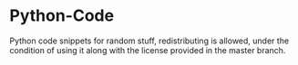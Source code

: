 # Python-Code
Python code snippets for random stuff, redistributing is allowed, under the condition of using it along with the license provided in the master branch.

